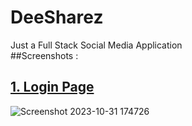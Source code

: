 # DeeSharez
Just a Full Stack Social Media Application
</br>
##Screenshots :

## <ins>1. Login Page</ins>

![Screenshot 2023-10-31 174726](https://github.com/Dee-Codez/DeeSharez/assets/114132607/d6d0b632-f133-4f67-b3b7-9f3e8ca632b0)

</br>
